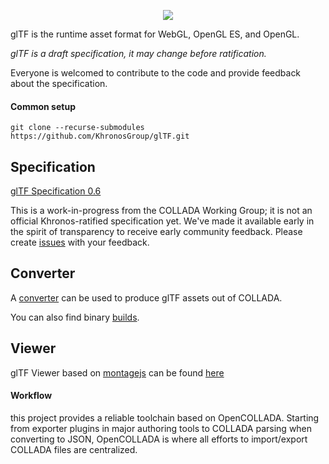 <p align="center">
<img src=“specification/figures/glTF_300.jpg” />
</p>

glTF is the runtime asset format for WebGL, OpenGL ES, and OpenGL.

_glTF is a draft specification, it may change before ratification._

Everyone is welcomed to contribute to the code and provide feedback about the specification. 

#### Common setup 
```
git clone --recurse-submodules https://github.com/KhronosGroup/glTF.git
```

## Specification  

[glTF Specification 0.6](https://github.com/KhronosGroup/glTF/blob/schema/specification/README.md)

This is a work-in-progress from the COLLADA Working Group; it is not an official Khronos-ratified specification yet.  We've made it available early in the spirit of transparency to receive early community feedback.  Please create [issues](https://github.com/KhronosGroup/glTF/issues) with your feedback.

## Converter

A [converter](https://github.com/KhronosGroup/glTF/wiki/converter) can be used to produce glTF assets out of COLLADA.

You can also find binary [builds](https://github.com/KhronosGroup/glTF/wiki/Converter-builds).

## Viewer

glTF Viewer based on [montagejs](https://github.com/montagejs/montage) can be found [here](https://github.com/fabrobinet/glTF-webgl-viewer)

#### Workflow

this project provides a reliable toolchain based on OpenCOLLADA.
Starting from exporter plugins in major authoring tools to COLLADA parsing when converting to JSON, 
OpenCOLLADA is where all efforts to import/export COLLADA files are centralized.
